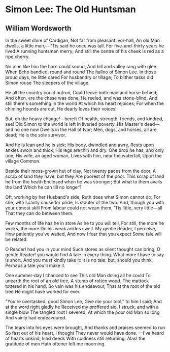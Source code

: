 # Simon Lee: The Old Huntsman
## William Wordsworth
In the sweet shire of Cardigan,
Not far from pleasant Ivor-hall,
An old Man dwells, a little man,—
'Tis said he once was tall.
For five-and-thirty years he lived
A running huntsman merry;
And still the centre of his cheek
Is red as a ripe cherry.

No man like him the horn could sound,
And hill and valley rang with glee
When Echo bandied, round and round
The halloo of Simon Lee.
In those proud days, he little cared
For husbandry or tillage;
To blither tasks did Simon rouse
The sleepers of the village.

He all the country could outrun,
Could leave both man and horse behind;
And often, ere the chase was done,
He reeled, and was stone-blind.
And still there's something in the world
At which his heart rejoices;
For when the chiming hounds are out,
He dearly loves their voices!

But, oh the heavy change!—bereft
Of health, strength, friends, and kindred, see!
Old Simon to the world is left
In liveried poverty.
His Master's dead—and no one now
Dwells in the Hall of Ivor;
Men, dogs, and horses, all are dead;
He is the sole survivor.

And he is lean and he is sick;
His body, dwindled and awry,
Rests upon ankles swoln and thick;
His legs are thin and dry.
One prop he has, and only one,
His wife, an aged woman,
Lives with him, near the waterfall,
Upon the village Common.

Beside their moss-grown hut of clay,
Not twenty paces from the door,
A scrap of land they have, but they
Are poorest of the poor.
This scrap of land he from the heath
Enclosed when he was stronger;
But what to them avails the land
Which he can till no longer?

Oft, working by her Husband's side,
Ruth does what Simon cannot do;
For she, with scanty cause for pride,
Is stouter of the two.
And, though you with your utmost skill
From labour could not wean them,
'Tis little, very little—all
That they can do between them.

Few months of life has he in store
As he to you will tell,
For still, the more he works, the more
Do his weak ankles swell.
My gentle Reader, I perceive,
How patiently you've waited,
And now I fear that you expect
Some tale will be related.

O Reader! had you in your mind
Such stores as silent thought can bring,
O gentle Reader! you would find
A tale in every thing.
What more I have to say is short,
And you must kindly take it:
It is no tale; but, should you think,
Perhaps a tale you'll make it.

One summer-day I chanced to see
This old Man doing all he could
To unearth the root of an old tree,
A stump of rotten wood.
The mattock tottered in his hand;
So vain was his endeavour,
That at the root of the old tree
He might have worked for ever.

"You're overtasked, good Simon Lee,
Give me your tool," to him I said;
And at the word right gladly he
Received my proffered aid.
I struck, and with a single blow
The tangled root I severed,
At which the poor old Man so long
And vainly had endeavoured.

The tears into his eyes were brought,
And thanks and praises seemed to run
So fast out of his heart, I thought
They never would have done.
—I've heard of hearts unkind, kind deeds
With coldness still returning;
Alas! the gratitude of men
Hath oftener left me mourning.